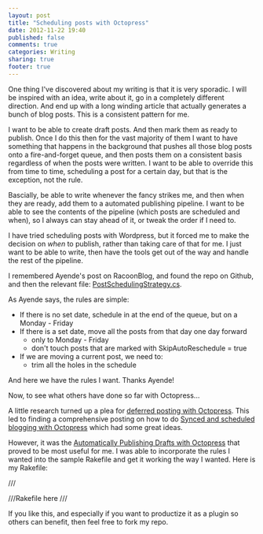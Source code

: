 ```yaml
---
layout: post
title: "Scheduling posts with Octopress"
date: 2012-11-22 19:40
published: false
comments: true
categories: Writing
sharing: true
footer: true
---
```


One thing I've discovered about my writing is that it is very sporadic. I will be inspired with an idea, write about it, go in a completely different direction. And end up with a long winding article that actually generates a bunch of blog posts. This is a consistent pattern for me. 

<!--more-->

I want to be able to create draft posts. And then mark them as ready to publish. Once I do this then for the vast majority of them I want to have something that happens in the background that pushes all those blog posts onto a fire-and-forget queue, and then posts them on a consistent basis regardless of when the posts were written. I want to be able to override this from time to time, scheduling a post for a certain day, but that is the exception, not the rule.

Bascially, be able to write whenever the fancy strikes me, and then when they are ready, add them to a automated publishing pipeline. I want to be able to see the contents of the pipeline (which posts are scheduled and when), so I always can stay ahead of it, or tweak the order if I need to.

I have tried scheduling posts with Wordpress, but it forced me to make the decision on _when_ to publish, rather than taking care of that for me. I just want to be able to write, then have the tools get out of the way and handle the rest of the pipeline.

I remembered Ayende's post on RacoonBlog, and found the repo on Github, and then the relevant file: [PostSchedulingStrategy.cs][4].

<script src="http://gist-it.appspot.com/github/ayende/RaccoonBlog/raw/master/RaccoonBlog.Web/Services/PostSchedulingStrategy.cs"></script>

As Ayende says, the rules are simple:

* If there is no set date, schedule in at the end of the queue, but on a Monday - Friday 
* If there is a set date, move all the posts from that day one day forward
	* only to Monday - Friday
	* don't touch posts that are marked with SkipAutoReschedule = true
* If we are moving a current post, we need to:
	* trim all the holes in the schedule

And here we have the rules I want. Thanks Ayende!

Now, to see what others have done so far with Octopress...

A little research turned up a plea for [deferred posting with Octopress][0]. This led to finding a comprehensive posting on how to do [Synced and scheduled blogging with Octopress][1] which had some great ideas.

However, it was the [Automatically Publishing Drafts with Octopress][2] that proved to be most useful for me. I was able to incorporate the rules I wanted into the sample Rakefile and get it working the way I wanted. Here is my Rakefile:

 /// <summary>
 ///Rakefile here
 /// </summary>

If you like this, and especially if you want to productize it as a plugin so others can benefit, then feel free to fork my repo. 

[0]: http://tech.tulentsev.com/2012/10/deferred-posting-with-octopress/
[1]: http://instant-thinking.de/2012/08/03/synced-and-scheduled-blogging-with-octopress/
[2]: http://jarrettmeyer.com/blog/2012/05/24/automatically-publishing-drafts-with-octopress
[3]: http://ayende.com/blog/4837/and-now-raccoon-blog
[4]: https://github.com/ayende/RaccoonBlog/blob/master/RaccoonBlog.Web/Services/PostSchedulingStrategy.cs